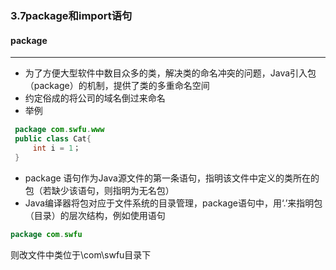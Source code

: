 ### 3.7package和import语句
#### package
<hr/>

- 为了方便大型软件中数目众多的类，解决类的命名冲突的问题，Java引入包（package）的机制，提供了类的多重命名空间
- 约定俗成的将公司的域名倒过来命名
- 举例
```Java
 package com.swfu.www
 public class Cat{
     int i = 1；
 }
 ```
 - package 语句作为Java源文件的第一条语句，指明该文件中定义的类所在的包（若缺少该语句，则指明为无名包）
 - Java编译器将包对应于文件系统的目录管理，package语句中，用‘.’来指明包（目录）的层次结构，例如使用语句
 ```java
 package com.swfu
 ```
 则改文件中类位于\com\swfu目录下